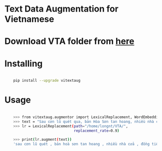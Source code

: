 

Text Data Augmentation for Vietnamese
===============
Download VTA folder from [here](https://drive.google.com/file/d/1hwmSz8WYv8x6N-Ncj51ZNGyhjrkMzGu_/view?usp=share_link)
==============
Installing
============

```bash

    pip install --upgrade vitextaug
```
Usage
=====

```bash

    >>> from vitextaug.augmentor import LexicalReplacement, WordEmbeddingReplacement
    >>> text = "Sau cơn lũ quét qua, bản Hòa Sơn tan hoang, nhiều nhà cửa, tài sản của người dân bị nước lũ cuốn trôi. "
    >>> lr = LexicalReplacement(path="/home/longnt/VTA/",
                                replacement_rate=0.9)

    >>> print(lr.augment(text))
    'sau cơn lũ quét , bản hoà sơn tan hoang , nhiều nhà cửa , đồng tiền bạc của người dân quê hương bị lũ cuốn đi .'
```
